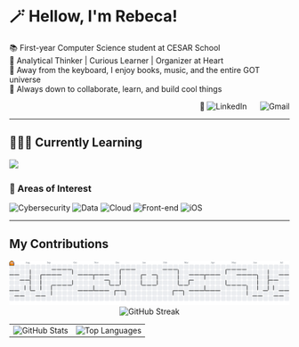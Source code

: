 # 🪄 Hellow, I'm Rebeca!

📚 First-year Computer Science student at CESAR School <br> 🫧 Analytical Thinker | Curious Learner | Organizer at Heart <br> 🎠 Away from the keyboard, I enjoy books, music, and the entire GOT universe <br> 🌱 Always down to collaborate, learn, and build cool things



<div align="right">
🔗
<a href="https://www.linkedin.com/in/becaferraz" target="_blank" style="text-decoration: none; border: none;">
    <picture>
    <source media="(prefers-color-scheme: dark)" srcset="https://skillicons.dev/icons?i=linkedin&theme=dark" />
    <source media="(prefers-color-scheme: light)" srcset="https://skillicons.dev/icons?i=linkedin&theme=light" />
    <img height="40" src="https://skillicons.dev/icons?i=linkedin&theme=light" alt="LinkedIn" />
    </picture>
</a>
&nbsp;&nbsp;&nbsp;&nbsp;
<a href="mailto:ferrazrrebeca@gmail.com" style="text-decoration: none; border: none;">
    <picture>
    <source media="(prefers-color-scheme: dark)" srcset="https://skillicons.dev/icons?i=gmail&theme=dark" />
    <source media="(prefers-color-scheme: light)" srcset="https://skillicons.dev/icons?i=gmail&theme=light" />
    <img height="40" src="https://skillicons.dev/icons?i=gmail&theme=light" alt="Gmail" />
    </picture>
</a>
</div>
<hr/>

## 👩🏻‍💻 Currently Learning 
<p align="left"> 
  <a href="https://skillicons.dev">
    <img src="https://skillicons.dev/icons?i=js,html,css,cpp,arduino,md,python,git" />
  </a>
</p>


### 🔎 Areas of Interest 

<p align="left">
  <img src="https://img.shields.io/badge/Cybersecurity-blue?style=for-the-badge" alt="Cybersecurity"/>
  <img src="https://img.shields.io/badge/Data-orange?style=for-the-badge" alt="Data"/>
  <img src="https://img.shields.io/badge/Cloud-blueviolet?style=for-the-badge" alt="Cloud"/>
  <img src="https://img.shields.io/badge/Front--end-brightgreen?style=for-the-badge" alt="Front-end"/>
  <img src="https://img.shields.io/badge/iOS-black?style=for-the-badge&logo=apple" alt="iOS"/>
</p>

<hr/>

## My Contributions 
 <picture>
  <img alt="Pac-Man contribution graph" src="https://raw.githubusercontent.com/rebecaferraz/rebecaferraz/output/pacman-contribution-graph.svg">
</picture>

<div align="center">

  <picture>
    <source media="(prefers-color-scheme: dark)" srcset="https://streak-stats.demolab.com?user=rebecaferraz&theme=dark&background=00000000&hide_border=true" />
    <img src="https://streak-stats.demolab.com?user=rebecaferraz&theme=light&background=00000000&hide_border=true" alt="GitHub Streak" />
  </picture>
  
  <table border="0" cellpadding="0" cellspacing="0">
    <tr>
      <td valign="top">
        <picture>
          <source media="(prefers-color-scheme: dark)" srcset="https://github-readme-stats.vercel.app/api?username=rebecaferraz&show_icons=true&theme=dark&rank_icon=github&hide_border=true&background=00000000" />
          <img height="150" src="https://github-readme-stats.vercel.app/api?username=rebecaferraz&show_icons=true&theme=graywhite&rank_icon=github&hide_border=true&background=00000000" alt="GitHub Stats" />
        </picture>
      </td>
      <td valign="top">
        <picture>
          <source media="(prefers-color-scheme: dark)" srcset="https://github-readme-stats.vercel.app/api/top-langs?username=rebecaferraz&locale=en&layout=compact&theme=dark&hide_border=true&background=00000000" />
          <img height="150" src="https://github-readme-stats.vercel.app/api/top-langs?username=rebecaferraz&locale=en&layout=compact&theme=graywhite&hide_border=true&background=00000000" alt="Top Languages" />
        </picture>
      </td>
    </tr>
  </table>

</div>

